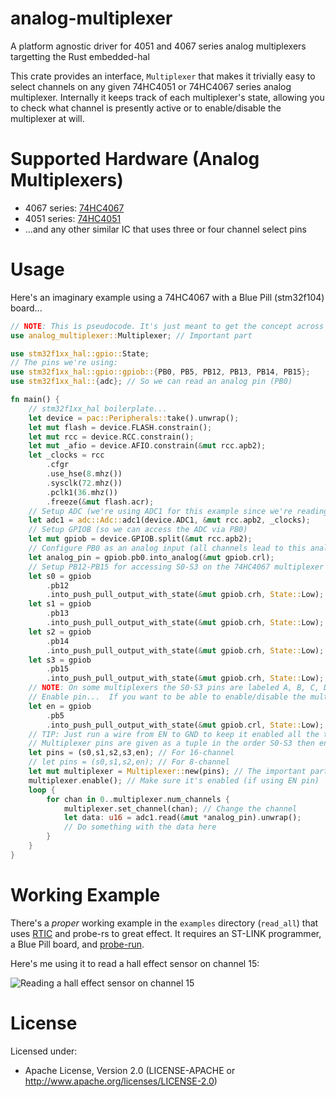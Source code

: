 # analog-multiplexer
A platform agnostic driver for 4051 and 4067 series analog multiplexers targetting the Rust embedded-hal

This crate provides an interface, `Multiplexer` that makes it trivially easy
to select channels on any given 74HC4051 or 74HC4067 series analog multiplexer.
Internally it keeps track of each multiplexer's state, allowing you to
check what channel is presently active or to enable/disable the multiplexer
at will.

# Supported Hardware (Analog Multiplexers)

* 4067 series: [74HC4067](https://assets.nexperia.com/documents/data-sheet/74HC_HCT4067.pdf)
* 4051 series: [74HC4051](https://www.ti.com/lit/ds/symlink/cd74hc4051-ep.pdf)
* ...and any other similar IC that uses three or four channel select pins

# Usage

Here's an imaginary example using a 74HC4067 with a Blue Pill (stm32f104) board...

```rust
// NOTE: This is pseudocode. It's just meant to get the concept across :)
use analog_multiplexer::Multiplexer; // Important part

use stm32f1xx_hal::gpio::State;
// The pins we're using:
use stm32f1xx_hal::gpio::gpiob::{PB0, PB5, PB12, PB13, PB14, PB15};
use stm32f1xx_hal::{adc}; // So we can read an analog pin (PB0)

fn main() {
    // stm32f1xx_hal boilerplate...
    let device = pac::Peripherals::take().unwrap();
    let mut flash = device.FLASH.constrain();
    let mut rcc = device.RCC.constrain();
    let mut _afio = device.AFIO.constrain(&mut rcc.apb2);
    let _clocks = rcc
        .cfgr
        .use_hse(8.mhz())
        .sysclk(72.mhz())
        .pclk1(36.mhz())
        .freeze(&mut flash.acr);
    // Setup ADC (we're using ADC1 for this example since we're reading PB0)
    let adc1 = adc::Adc::adc1(device.ADC1, &mut rcc.apb2, _clocks);
    // Setup GPIOB (so we can access the ADC via PB0)
    let mut gpiob = device.GPIOB.split(&mut rcc.apb2);
    // Configure PB0 as an analog input (all channels lead to this analog input pin!)
    let analog_pin = gpiob.pb0.into_analog(&mut gpiob.crl);
    // Setup PB12-PB15 for accessing S0-S3 on the 74HC4067 multiplexer
    let s0 = gpiob
        .pb12
        .into_push_pull_output_with_state(&mut gpiob.crh, State::Low);
    let s1 = gpiob
        .pb13
        .into_push_pull_output_with_state(&mut gpiob.crh, State::Low);
    let s2 = gpiob
        .pb14
        .into_push_pull_output_with_state(&mut gpiob.crh, State::Low);
    let s3 = gpiob
        .pb15
        .into_push_pull_output_with_state(&mut gpiob.crh, State::Low);
    // NOTE: On some multiplexers the S0-S3 pins are labeled A, B, C, D
    // Enable pin...  If you want to be able to enable/disable the multiplexer on-the-fly
    let en = gpiob
        .pb5
        .into_push_pull_output_with_state(&mut gpiob.crl, State::Low);
    // TIP: Just run a wire from EN to GND to keep it enabled all the time
    // Multiplexer pins are given as a tuple in the order S0-S3 then enable pin (EN):
    let pins = (s0,s1,s2,s3,en); // For 16-channel
    // let pins = (s0,s1,s2,en); // For 8-channel
    let mut multiplexer = Multiplexer::new(pins); // The important part!
    multiplexer.enable(); // Make sure it's enabled (if using EN pin)
    loop {
        for chan in 0..multiplexer.num_channels {
            multiplexer.set_channel(chan); // Change the channel
            let data: u16 = adc1.read(&mut *analog_pin).unwrap();
            // Do something with the data here
        }
    }
}

```

# Working Example

There's a *proper* working example in the `examples` directory (`read_all`) that uses [RTIC](https://rtic.rs) and probe-rs to great effect.  It requires an ST-LINK programmer, a Blue Pill board, and [probe-run](https://crates.io/crates/probe-run).

Here's me using it to read a hall effect sensor on channel 15:

![Reading a hall effect sensor on channel 15](https://thumbs.gfycat.com/FlippantAptHadrosaurus-size_restricted.gif)

# License

Licensed under:

* Apache License, Version 2.0 (LICENSE-APACHE or http://www.apache.org/licenses/LICENSE-2.0)
